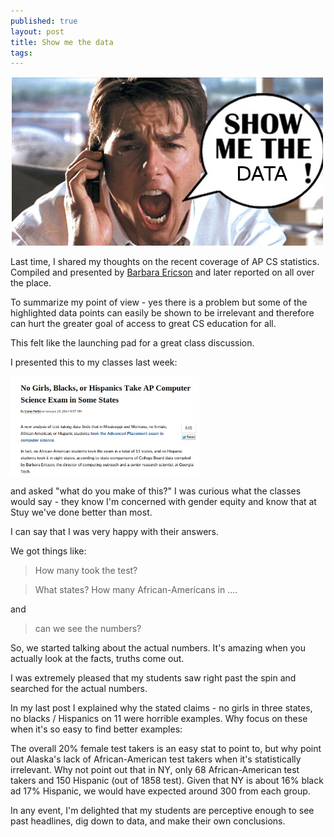 ```yaml
---
published: true
layout: post
title: Show me the data
tags: 
---
```



![Show me the data](/img/show-me-the-data/showme.png) 

Last time, I shared my thoughts on the recent coverage of AP CS statistics. Compiled and presented by [Barbara Ericson](http://home.cc.gatech.edu/ice-gt/556)
and later reported on all over the place.

To summarize my point of view - yes there is a problem but some of the
highlighted data points can easily be shown to be irrelevant and
therefore can hurt the greater goal of access to great CS education for
all.

This felt like the launching pad for a great class discussion.

I presented this to my classes last week:

<img width="60%" src="/img/show-me-the-data/edweek.png"></img>

and asked "what do you make of this?" I was curious what the classes
would say - they know I'm concerned with gender equity and know that
at Stuy we've done better than most.

I can say that I was very happy with their answers.

We got things like:

> How many took the test?

> What states? How many African-Americans in ....

and

> can we see the numbers?

So, we started talking about the actual numbers. It's amazing when you
actually look at the facts, truths come out.

I was extremely pleased that my students saw right past the spin and
searched for the actual numbers.

In my last post I explained why the stated claims - no girls in three
states, no blacks / Hispanics on 11 were horrible examples. Why focus
on these when it's so easy to find better examples:

The overall 20% female test takers is an easy stat to point to, but
why point out Alaska's lack of African-American test takers when it's
statistically irrelevant. Why not point out that in NY, only 68
African-American test takers and 150 Hispanic (out of 1858 test).
Given that NY is about 16% black ad 17% Hispanic, we would have
expected around 300 from each group.

In any event, I'm delighted that my students are perceptive enough to
see past headlines, dig down to data, and make their own conclusions.










